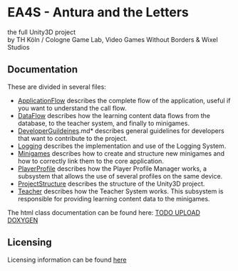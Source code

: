 EA4S - Antura and the Letters
=================
the full Unity3D project  
by TH Köln / Cologne Game Lab, Video Games Without Borders & Wixel Studios

## Documentation

These are divided in several files:
 * [ApplicationFlow](ApplicationFlow.md) describes the complete flow of the application, useful if you want to understand the call flow.
 * [DataFlow](DataFlow.md) describes how the learning content data flows from the database, to the teacher system, and finally to minigames.
 * [DeveloperGuildeines](DeveloperGuildeines.md).md* describes general guidelines for developers that want to contribute to the project.
 * [Logging](Logging.md) describes the implementation and use of the Logging System.
 * [Minigames](Minigames.md) describes how to create and structure new minigames and how to correctly link them to the core application.
 * [PlayerProfile](PlayerProfile.md) describes how the Player Profile Manager works, a subsystem that allows the use of several profiles on the same device.
 * [ProjectStructure](ProjectStructure.md) describes the structure of the Unity3D project.
 * [Teacher](Teacher.md) describes how the Teacher System works. This subsystem is responsible for providing learning content data to the minigames.

The html class documentation can be found here: [TODO UPLOAD DOXYGEN]()

## Licensing

Licensing information can be found [here](LICENSE.md)
